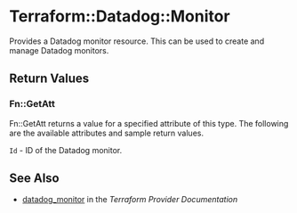 # Terraform::Datadog::Monitor

Provides a Datadog monitor resource. This can be used to create and manage Datadog monitors.

## Return Values

### Fn::GetAtt

Fn::GetAtt returns a value for a specified attribute of this type. The following are the available attributes and sample return values.

`Id` - ID of the Datadog monitor.

## See Also

* [datadog_monitor](https://www.terraform.io/docs/providers/datadog/r/monitor.html) in the _Terraform Provider Documentation_